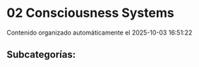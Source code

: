 # 02 Consciousness Systems

Contenido organizado automáticamente el 2025-10-03 16:51:22

## Subcategorías:

